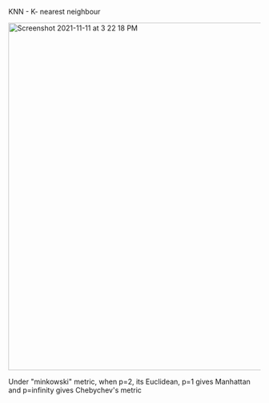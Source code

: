KNN - K- nearest neighbour 


<img width="694" alt="Screenshot 2021-11-11 at 3 22 18 PM" src="https://user-images.githubusercontent.com/61674750/141277123-e86da2f9-dd76-40b1-9cc7-7ff68caa3b8a.png">


Under "minkowski" metric, when p=2, its Euclidean, p=1 gives Manhattan and p=infinity gives Chebychev's metric
